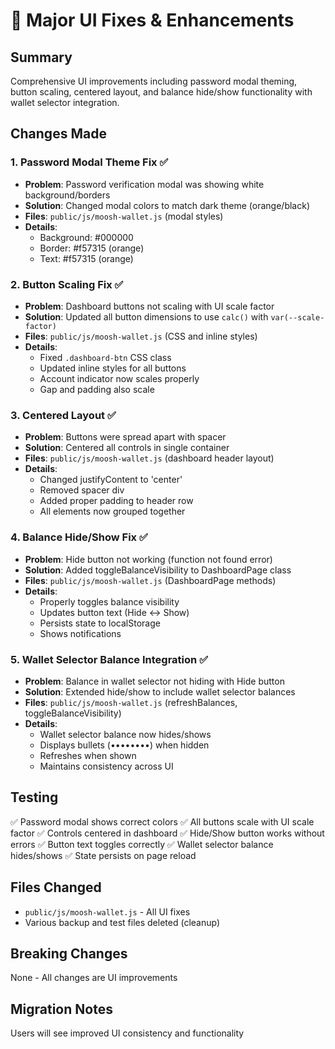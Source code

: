 # 🎨 Major UI Fixes & Enhancements

## Summary
Comprehensive UI improvements including password modal theming, button scaling, centered layout, and balance hide/show functionality with wallet selector integration.

## Changes Made

### 1. Password Modal Theme Fix ✅
- **Problem**: Password verification modal was showing white background/borders
- **Solution**: Changed modal colors to match dark theme (orange/black)
- **Files**: `public/js/moosh-wallet.js` (modal styles)
- **Details**: 
  - Background: #000000
  - Border: #f57315 (orange)
  - Text: #f57315 (orange)

### 2. Button Scaling Fix ✅
- **Problem**: Dashboard buttons not scaling with UI scale factor
- **Solution**: Updated all button dimensions to use `calc()` with `var(--scale-factor)`
- **Files**: `public/js/moosh-wallet.js` (CSS and inline styles)
- **Details**:
  - Fixed `.dashboard-btn` CSS class
  - Updated inline styles for all buttons
  - Account indicator now scales properly
  - Gap and padding also scale

### 3. Centered Layout ✅
- **Problem**: Buttons were spread apart with spacer
- **Solution**: Centered all controls in single container
- **Files**: `public/js/moosh-wallet.js` (dashboard header layout)
- **Details**:
  - Changed justifyContent to 'center'
  - Removed spacer div
  - Added proper padding to header row
  - All elements now grouped together

### 4. Balance Hide/Show Fix ✅
- **Problem**: Hide button not working (function not found error)
- **Solution**: Added toggleBalanceVisibility to DashboardPage class
- **Files**: `public/js/moosh-wallet.js` (DashboardPage methods)
- **Details**:
  - Properly toggles balance visibility
  - Updates button text (Hide ↔ Show)
  - Persists state to localStorage
  - Shows notifications

### 5. Wallet Selector Balance Integration ✅
- **Problem**: Balance in wallet selector not hiding with Hide button
- **Solution**: Extended hide/show to include wallet selector balances
- **Files**: `public/js/moosh-wallet.js` (refreshBalances, toggleBalanceVisibility)
- **Details**:
  - Wallet selector balance now hides/shows
  - Displays bullets (••••••••) when hidden
  - Refreshes when shown
  - Maintains consistency across UI

## Testing
✅ Password modal shows correct colors
✅ All buttons scale with UI scale factor
✅ Controls centered in dashboard
✅ Hide/Show button works without errors
✅ Button text toggles correctly
✅ Wallet selector balance hides/shows
✅ State persists on page reload

## Files Changed
- `public/js/moosh-wallet.js` - All UI fixes
- Various backup and test files deleted (cleanup)

## Breaking Changes
None - All changes are UI improvements

## Migration Notes
Users will see improved UI consistency and functionality